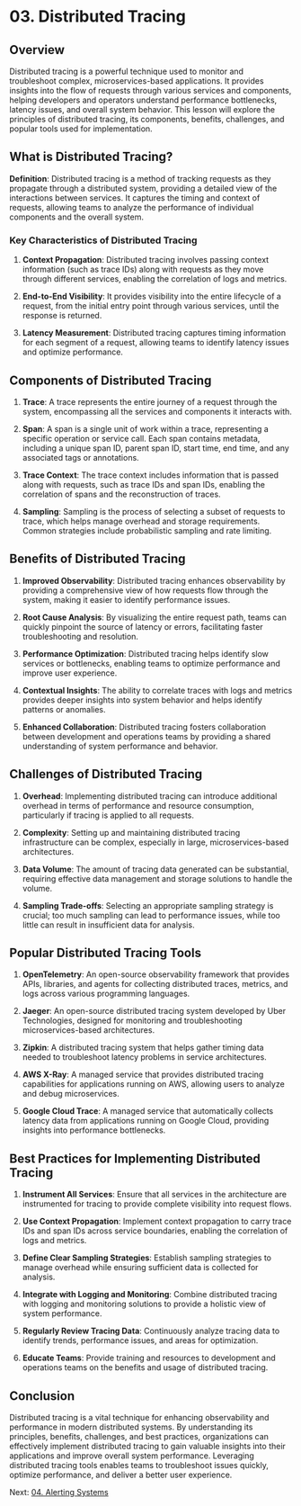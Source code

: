 # 03. Distributed Tracing

## Overview

Distributed tracing is a powerful technique used to monitor and troubleshoot complex, microservices-based applications. It provides insights into the flow of requests through various services and components, helping developers and operators understand performance bottlenecks, latency issues, and overall system behavior. This lesson will explore the principles of distributed tracing, its components, benefits, challenges, and popular tools used for implementation.

## What is Distributed Tracing?

**Definition**: Distributed tracing is a method of tracking requests as they propagate through a distributed system, providing a detailed view of the interactions between services. It captures the timing and context of requests, allowing teams to analyze the performance of individual components and the overall system.

### Key Characteristics of Distributed Tracing

1. **Context Propagation**: Distributed tracing involves passing context information (such as trace IDs) along with requests as they move through different services, enabling the correlation of logs and metrics.

2. **End-to-End Visibility**: It provides visibility into the entire lifecycle of a request, from the initial entry point through various services, until the response is returned.

3. **Latency Measurement**: Distributed tracing captures timing information for each segment of a request, allowing teams to identify latency issues and optimize performance.

## Components of Distributed Tracing

1. **Trace**: A trace represents the entire journey of a request through the system, encompassing all the services and components it interacts with.

2. **Span**: A span is a single unit of work within a trace, representing a specific operation or service call. Each span contains metadata, including a unique span ID, parent span ID, start time, end time, and any associated tags or annotations.

3. **Trace Context**: The trace context includes information that is passed along with requests, such as trace IDs and span IDs, enabling the correlation of spans and the reconstruction of traces.

4. **Sampling**: Sampling is the process of selecting a subset of requests to trace, which helps manage overhead and storage requirements. Common strategies include probabilistic sampling and rate limiting.

## Benefits of Distributed Tracing

1. **Improved Observability**: Distributed tracing enhances observability by providing a comprehensive view of how requests flow through the system, making it easier to identify performance issues.

2. **Root Cause Analysis**: By visualizing the entire request path, teams can quickly pinpoint the source of latency or errors, facilitating faster troubleshooting and resolution.

3. **Performance Optimization**: Distributed tracing helps identify slow services or bottlenecks, enabling teams to optimize performance and improve user experience.

4. **Contextual Insights**: The ability to correlate traces with logs and metrics provides deeper insights into system behavior and helps identify patterns or anomalies.

5. **Enhanced Collaboration**: Distributed tracing fosters collaboration between development and operations teams by providing a shared understanding of system performance and behavior.

## Challenges of Distributed Tracing

1. **Overhead**: Implementing distributed tracing can introduce additional overhead in terms of performance and resource consumption, particularly if tracing is applied to all requests.

2. **Complexity**: Setting up and maintaining distributed tracing infrastructure can be complex, especially in large, microservices-based architectures.

3. **Data Volume**: The amount of tracing data generated can be substantial, requiring effective data management and storage solutions to handle the volume.

4. **Sampling Trade-offs**: Selecting an appropriate sampling strategy is crucial; too much sampling can lead to performance issues, while too little can result in insufficient data for analysis.

## Popular Distributed Tracing Tools

1. **OpenTelemetry**: An open-source observability framework that provides APIs, libraries, and agents for collecting distributed traces, metrics, and logs across various programming languages.

2. **Jaeger**: An open-source distributed tracing system developed by Uber Technologies, designed for monitoring and troubleshooting microservices-based architectures.

3. **Zipkin**: A distributed tracing system that helps gather timing data needed to troubleshoot latency problems in service architectures.

4. **AWS X-Ray**: A managed service that provides distributed tracing capabilities for applications running on AWS, allowing users to analyze and debug microservices.

5. **Google Cloud Trace**: A managed service that automatically collects latency data from applications running on Google Cloud, providing insights into performance bottlenecks.

## Best Practices for Implementing Distributed Tracing

1. **Instrument All Services**: Ensure that all services in the architecture are instrumented for tracing to provide complete visibility into request flows.

2. **Use Context Propagation**: Implement context propagation to carry trace IDs and span IDs across service boundaries, enabling the correlation of logs and metrics.

3. **Define Clear Sampling Strategies**: Establish sampling strategies to manage overhead while ensuring sufficient data is collected for analysis.

4. **Integrate with Logging and Monitoring**: Combine distributed tracing with logging and monitoring solutions to provide a holistic view of system performance.

5. **Regularly Review Tracing Data**: Continuously analyze tracing data to identify trends, performance issues, and areas for optimization.

6. **Educate Teams**: Provide training and resources to development and operations teams on the benefits and usage of distributed tracing.

## Conclusion

Distributed tracing is a vital technique for enhancing observability and performance in modern distributed systems. By understanding its principles, benefits, challenges, and best practices, organizations can effectively implement distributed tracing to gain valuable insights into their applications and improve overall system performance. Leveraging distributed tracing tools enables teams to troubleshoot issues quickly, optimize performance, and deliver a better user experience.

Next: [04. Alerting Systems](./04-alerting-systems.md)
